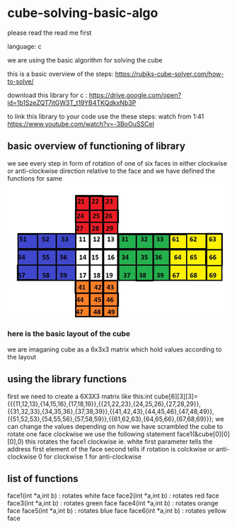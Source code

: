 # cube-solving-basic-algo
please read the read me first 

language: c

we are using the basic algorithm for solving the cube

this is a basic overview of the steps: https://rubiks-cube-solver.com/how-to-solve/

download this library for c : https://drive.google.com/open?id=1b1SzeZQT7itGW3T_t19YB4TKQdkxNb3P

to link this library to your code use the these steps: watch from 1:41 https://www.youtube.com/watch?v=-3BoOuSSCeI 

## basic overview of functioning of library
we see every step in form of rotation of one of six faces in either clockwise or anti-clockwise direction relative to the face and we have defined the functions for same 
![layout of cube](https://raw.githubusercontent.com/bhatakti-atama/cube-solving-basic-algo/master/Capture.JPG)
### here is the basic layout of the cube

we are imaganing cube as a 6x3x3 matrix which hold values according to the layout 

## using the library functions 
first we need to create a 6X3X3 matrix like this:int cube[6][3][3]= {{{11,12,13},{14,15,16},{17,18,19}},{{21,22,23},{24,25,26},{27,28,29}},{{31,32,33},{34,35,36},{37,38,39}},{{41,42,43},{44,45,46},{47,48,49}},{{51,52,53},{54,55,56},{57,58,59}},{{61,62,63},{64,65,66},{67,68,69}}};
we can change the values depending on how we have scrambled the cube
to rotate one face clockwise we use the following statement
face1(&cube[0][0][0],0)
this rotates the face1 clockwise ie. white
first parameter tells the address first element of the face 
second tells if rotation is colckwise or anti-clockwise 
0 for clockwise
1 for anti-clockwise
## list of functions
face1(int *a,int b) : rotates white face
face2(int *a,int b) : rotates red face
face3(int *a,int b) : rotates green face
face4(int *a,int b) : rotates orange face
face5(int *a,int b) : rotates blue face
face6(int *a,int b) : rotates yellow face
